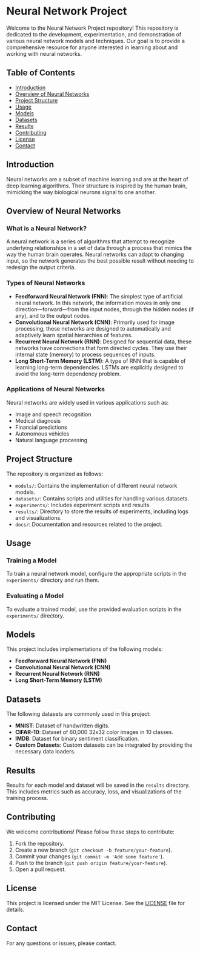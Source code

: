 # Neural Network Project

Welcome to the Neural Network Project repository! This repository is dedicated to the development, experimentation, and demonstration of various neural network models and techniques. Our goal is to provide a comprehensive resource for anyone interested in learning about and working with neural networks.

## Table of Contents

- [Introduction](#introduction)
- [Overview of Neural Networks](#overview-of-neural-networks)
- [Project Structure](#project-structure)
- [Usage](#usage)
- [Models](#models)
- [Datasets](#datasets)
- [Results](#results)
- [Contributing](#contributing)
- [License](#license)
- [Contact](#contact)

## Introduction

Neural networks are a subset of machine learning and are at the heart of deep learning algorithms. Their structure is inspired by the human brain, mimicking the way biological neurons signal to one another.

## Overview of Neural Networks

### What is a Neural Network?

A neural network is a series of algorithms that attempt to recognize underlying relationships in a set of data through a process that mimics the way the human brain operates. Neural networks can adapt to changing input, so the network generates the best possible result without needing to redesign the output criteria.

### Types of Neural Networks

- **Feedforward Neural Network (FNN)**: The simplest type of artificial neural network. In this network, the information moves in only one direction—forward—from the input nodes, through the hidden nodes (if any), and to the output nodes.
- **Convolutional Neural Network (CNN)**: Primarily used for image processing, these networks are designed to automatically and adaptively learn spatial hierarchies of features.
- **Recurrent Neural Network (RNN)**: Designed for sequential data, these networks have connections that form directed cycles. They use their internal state (memory) to process sequences of inputs.
- **Long Short-Term Memory (LSTM)**: A type of RNN that is capable of learning long-term dependencies. LSTMs are explicitly designed to avoid the long-term dependency problem.

### Applications of Neural Networks

Neural networks are widely used in various applications such as:

- Image and speech recognition
- Medical diagnosis
- Financial predictions
- Autonomous vehicles
- Natural language processing

## Project Structure

The repository is organized as follows:

- `models/`: Contains the implementation of different neural network models.
- `datasets/`: Contains scripts and utilities for handling various datasets.
- `experiments/`: Includes experiment scripts and results.
- `results/`: Directory to store the results of experiments, including logs and visualizations.
- `docs/`: Documentation and resources related to the project.

## Usage

### Training a Model

To train a neural network model, configure the appropriate scripts in the `experiments/` directory and run them.

### Evaluating a Model

To evaluate a trained model, use the provided evaluation scripts in the `experiments/` directory.

## Models

This project includes implementations of the following models:

- **Feedforward Neural Network (FNN)**
- **Convolutional Neural Network (CNN)**
- **Recurrent Neural Network (RNN)**
- **Long Short-Term Memory (LSTM)**

## Datasets

The following datasets are commonly used in this project:

- **MNIST**: Dataset of handwritten digits.
- **CIFAR-10**: Dataset of 60,000 32x32 color images in 10 classes.
- **IMDB**: Dataset for binary sentiment classification.
- **Custom Datasets**: Custom datasets can be integrated by providing the necessary data loaders.

## Results

Results for each model and dataset will be saved in the `results` directory. This includes metrics such as accuracy, loss, and visualizations of the training process.

## Contributing

We welcome contributions! Please follow these steps to contribute:

1. Fork the repository.
2. Create a new branch (`git checkout -b feature/your-feature`).
3. Commit your changes (`git commit -m 'Add some feature'`).
4. Push to the branch (`git push origin feature/your-feature`).
5. Open a pull request.

## License

This project is licensed under the MIT License. See the [LICENSE](LICENSE) file for details.

## Contact

For any questions or issues, please contact.

